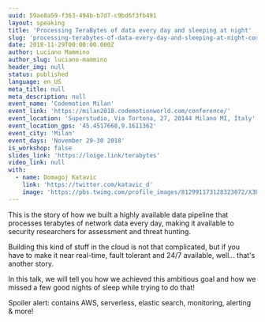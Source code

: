 ```yaml
---
uuid: 59ae8a59-f363-494b-b7d7-c9bd6f3fb491
layout: speaking
title: 'Processing TeraBytes of data every day and sleeping at night'
slug: 'processing-terabytes-of-data-every-day-and-sleeping-at-night-codemotion-milan'
date: 2018-11-29T00:00:00.000Z
author: Luciano Mammino
author_slug: luciano-mammino
header_img: null
status: published
language: en_US
meta_title: null
meta_description: null
event_name: 'Codemotion Milan'
event_link: 'https://milan2018.codemotionworld.com/conference/'
event_location: 'Superstudio, Via Tortona, 27, 20144 Milano MI, Italy'
event_location_gps: '45.4517668,9.1611362'
event_city: 'Milan'
event_days: 'November 29-30 2018'
is_workshop: false
slides_link: 'https://loige.link/terabytes'
video_link: null
with:
  - name: Domagoj Katavic
    link: 'https://twitter.com/katavic_d'
    image: 'https://pbs.twimg.com/profile_images/812991173128323072/X3BhFDn5_x96.jpg'
---
```


This is the story of how we built a highly available data pipeline that processes terabytes of network data every day, making it available to security researchers for assessment and threat hunting.

Building this kind of stuff in the cloud is not that complicated, but if you have to make it near real-time, fault tolerant and 24/7 available, well... that's another story.

In this talk, we will tell you how we achieved this ambitious goal and how we missed a few good nights of sleep while trying to do that!

Spoiler alert: contains AWS, serverless, elastic search, monitoring, alerting & more!
